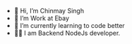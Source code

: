 - 👋 Hi, I’m Chinmay Singh
- 👀 I’m Work at Ebay
- 🌱 I’m currently learning to code better
- 👨‍💻 I am Backend NodeJs developer.

